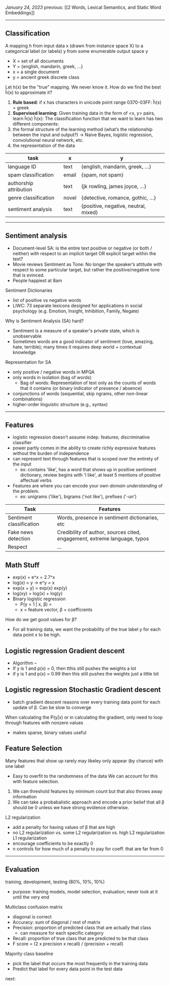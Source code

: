 *January 24, 2023*
previous: [[2 Words, Lexical Semantics, and Static Word Embeddings]]

---

## Classification
A mapping *h* from input data x (drawn from instance space X) to a categorical label (or labels) y from some enumerable output space y
- X = set of all documents
- Y = {english, mandarin, greek, …}
- x = a single document
- y = ancient greek
discrete class

Let h(x) be the "true" mapping. We never know it. How do we find the best ĥ(x) to approximate it?
1. **Rule based**: if x has characters in unicode point range 0370-03FF: ĥ(x) = greek
2. **Supervised learning**: Given training data in the form of <x, y> pairs, learn ĥ(x)
ĥ(x): The classification function that we want to learn has two different components:
1. the formal structure of the learning method (what’s the relationship between the input and output?) → Naive Bayes, logistic regression, convolutional neural network, etc.
2. the representation of the data


| task                   | x     | y                                    |
| ---------------------- | ----- | ------------------------------------ |
| language ID            | text  | {english, mandarin, greek, …}        |
| spam classification    | email | {spam, not spam}                     |
| authorship attribution | text  | {jk rowling, james joyce, …}         |
| genre classification   | novel | {detective, romance, gothic, …}      |
| sentiment analysis     | text  | {positive, negative, neutral, mixed} |

---

## Sentiment analysis
- Document-level SA: is the entire text positive or negative (or both / neither) with respect to an implicit target OR explicit target within the text?
- Movie reviews
Sentiment as Tone: No longer the speaker’s attitude with respect to some particular target, but rather the positive/negative tone that is evinced.
- People happiest at 8am

Sentiment Dictionaries
- list of positive vs negative words
- LIWC: 73 separate lexicons designed for applications in social psychology (e.g. Emotion, Insight, Inhibition, Family, Negate)

Why is Sentiment Analysis (SA) hard?
- Sentiment is a measure of a speaker's private state, which is unobservable
- Sometimes words are a good indicator of sentiment (love, amazing, hate, terrible); many times it requires deep world + contextual knowledge

Representation for SA
- only positive / negative words in MPQA
- only words in isolation (bag of words)
	- Bag of words: Representation of text only as the counts of words that it contains (or binary indicator of presence / absence)
- conjunctions of words (sequential, skip ngrams, other non-linear combinations)
- higher-order linguistic structure (e.g., syntax)

--- 

## Features
- logistic regression doesn't assume indep. features; discriminative classifier
- power partly comes in the ability to create richly expressive features without the burden of independence
- can represent text through features that is scoped over the entirety of the input
	- ex: contains 'like', has a word that shows up in positive sentiment dictionary, review begins with 'I like', at least 5 mentions of positive affectual verbs
- Features are where you can encode your own *domain understanding* of the problem.
	- ex: unigrams ('like'), bigrams ('not like'), prefixes ('-un')

| Task | Features |
| -- | -- |
| Sentiment classification | Words, presence in sentiment dictionaries, etc |
| Fake news detection | Credibility of author, sources cited, engagement, extreme language, typos |
| Respect | … |

## Math Stuff
- exp(x) = e^x  = 2.7^x
- log(x) = y -> e^y = x
- exp(x + y) = exp(x) exp(y)
- log(xy) = log(x) + log(y)
- Binary logistic regression
	- P(y = 1 | x, β) = 
	- x = feature vector, β = coefficients

How do we get good values for β?
- For all training data, we want the probability of the true label y for each data point x to be high.

## Logistic regression Gradient descent
- Algorithm –
- If y is 1 and p(x) = 0, then tthis still pushes the weights a lot
- if y is 1 and p(x) = 0.99 then this still pushes the weights just a little bit
## Logistic regression Stochastic Gradient descent
- batch gradient descent reasons over every training data point for each update of β. Can be slow to converge

When calculating the P(y|x) or in calculating the gradient, only need to loop through features with nonzero values
- makes sparse, binary values useful

## Feature Selection
Many features that show up rarely may likeley only appear (by chance) with one label
- Easy to overfit to the randomness of the data
We can account for this with feature selection.
1. We can threshold features by minimum count but that also throws away information
2. We can take a probabalistic approach and encode a prior belief that all β should be 0 unless we have strong evidence otherwise.

L2 regularization
- add a penalty for having values of β that are high
- no L2 regularization vs. some L2 regularization vs. high L2 regularization
L1 regularization
- encourage coefficients to be exactly 0
- n controls for how much of a penalty to pay for coeff. that are far from 0

---

## Evaluation

training, development, testing (80%, 10%, 10%)
- purpose: training models, model selection, evaluation; never look at it until the very end

Multiclass confusion matrix
- diagonal is correct
- Accuracy: sum of diagonal / rest of matrix
- Precision: proportion of predicted class that are actually that class
	- can measure for each specific category
- Recall: proportion of true class that are predicted to be that class
- F score = (2 x precision x recall) / (precision + recall)

Majority class baseline
- pick the label that occurs the most frequently in the training data
- Predict that label for every data point in the test data



next: 